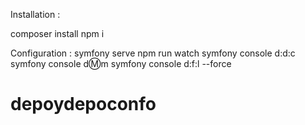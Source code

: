Installation : 

composer install 
npm i 


Configuration : 
symfony serve
npm run watch
symfony console d:d:c
symfony console d:m:m 
symfony console d:f:l --force


# depoydepoconfo

